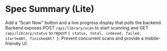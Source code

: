 # Spec Summary (Lite)

Add a “Scan Now” button and a live progress display that polls the backend. Backend exposes POST `/api/library/scan` to start scanning and GET `/api/library/status` to report `{ status, total, indexed, failed, startedAt, finishedAt? }`. Prevent concurrent scans and provide a mobile-friendly UI.

